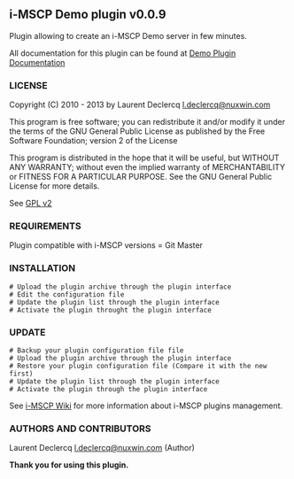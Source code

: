 ## i-MSCP Demo plugin v0.0.9

Plugin allowing to create an i-MSCP Demo server in few minutes.

All documentation for this plugin can be found at [Demo Plugin Documentation](http://wiki.i-mscp.net/doku.php?id=plugins:demo "Documentation")

### LICENSE

Copyright (C) 2010 - 2013 by Laurent Declercq <l.declercq@nuxwin.com>

This program is free software; you can redistribute it and/or modify
it under the terms of the GNU General Public License as published by
the Free Software Foundation; version 2 of the License

This program is distributed in the hope that it will be useful,
but WITHOUT ANY WARRANTY; without even the implied warranty of
MERCHANTABILITY or FITNESS FOR A PARTICULAR PURPOSE.  See the
GNU General Public License for more details.

See [GPL v2](http://www.gnu.org/licenses/gpl-2.0.html "GPL v2")

### REQUIREMENTS

Plugin compatible with i-MSCP versions = Git Master

### INSTALLATION

	# Upload the plugin archive through the plugin interface
	# Edit the configuration file
	# Update the plugin list through the plugin interface
	# Activate the plugin throught the plugin interface

### UPDATE

	# Backup your plugin configuration file file
	# Upload the plugin archive through the plugin interface
	# Restore your plugin configuration file (Compare it with the new first)
	# Update the plugin list through the plugin interface
	# Activate the plugin through the plugin interface

See [i-MSCP Wiki](http://wiki.i-mscp.net/doku.php?id=plugins:management "Plugin Management Interface") for more information about i-MSCP plugins management.

### AUTHORS AND CONTRIBUTORS

Laurent Declercq <l.declercq@nuxwin.com> (Author)

**Thank you for using this plugin.**

